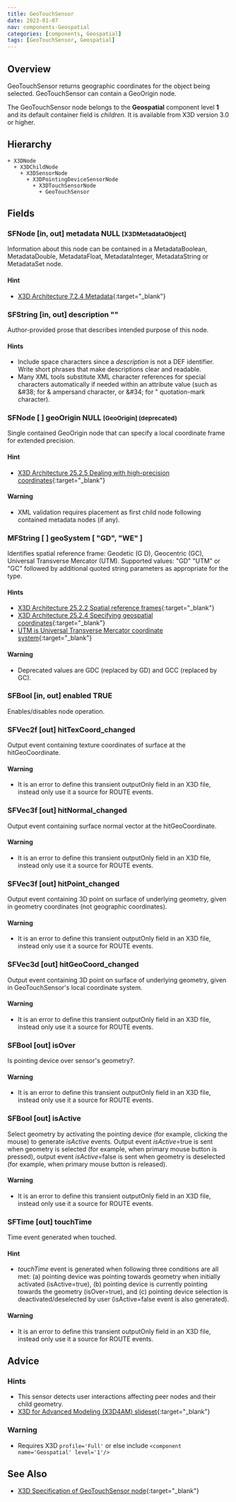 ```yaml
---
title: GeoTouchSensor
date: 2023-01-07
nav: components-Geospatial
categories: [components, Geospatial]
tags: [GeoTouchSensor, Geospatial]
---
```

<style>
.post h3 {
  word-spacing: 0.2em;
}
</style>

## Overview

GeoTouchSensor returns geographic coordinates for the object being selected. GeoTouchSensor can contain a GeoOrigin node.

The GeoTouchSensor node belongs to the **Geospatial** component level **1** and its default container field is *children.* It is available from X3D version 3.0 or higher.

## Hierarchy

```
+ X3DNode
  + X3DChildNode
    + X3DSensorNode
      + X3DPointingDeviceSensorNode
        + X3DTouchSensorNode
          + GeoTouchSensor
```

## Fields

### SFNode [in, out] **metadata** NULL <small>[X3DMetadataObject]</small>

Information about this node can be contained in a MetadataBoolean, MetadataDouble, MetadataFloat, MetadataInteger, MetadataString or MetadataSet node.

#### Hint

- [X3D Architecture 7.2.4 Metadata](https://www.web3d.org/specifications/X3Dv4Draft/ISO-IEC19775-1v4-IS.proof//Part01/components/core.html#Metadata){:target="_blank"}

### SFString [in, out] **description** ""

Author-provided prose that describes intended purpose of this node.

#### Hints

- Include space characters since a *description* is not a DEF identifier. Write short phrases that make descriptions clear and readable.
- Many XML tools substitute XML character references for special characters automatically if needed within an attribute value (such as &amp;#38; for &amp; ampersand character, or &amp;#34; for " quotation-mark character).

### SFNode [ ] **geoOrigin** NULL <small>[GeoOrigin] (deprecated)</small>

Single contained GeoOrigin node that can specify a local coordinate frame for extended precision.

#### Hint

- [X3D Architecture 25.2.5 Dealing with high-precision coordinates](https://www.web3d.org/specifications/X3Dv4Draft/ISO-IEC19775-1v4-IS.proof//Part01/components/geospatial.html#high-precisioncoords){:target="_blank"}

#### Warning

- XML validation requires placement as first child node following contained metadata nodes (if any).

### MFString [ ] **geoSystem** [ "GD", "WE" ]

Identifies spatial reference frame: Geodetic (G D), Geocentric (GC), Universal Transverse Mercator (UTM). Supported values: "GD" "UTM" or "GC" followed by additional quoted string parameters as appropriate for the type.

#### Hints

- [X3D Architecture 25.2.2 Spatial reference frames](https://www.web3d.org/specifications/X3Dv4Draft/ISO-IEC19775-1v4-IS.proof//Part01/components/geospatial.html#Spatialreferenceframes){:target="_blank"}
- [X3D Architecture 25.2.4 Specifying geospatial coordinates](https://www.web3d.org/specifications/X3Dv4Draft/ISO-IEC19775-1v4-IS.proof//Part01/components/geospatial.html#Specifyinggeospatialcoords){:target="_blank"}
- [UTM is Universal Transverse Mercator coordinate system](https://en.wikipedia.org/wiki/Universal_Transverse_Mercator_coordinate_system){:target="_blank"}

#### Warning

- Deprecated values are GDC (replaced by GD) and GCC (replaced by GC).

### SFBool [in, out] **enabled** TRUE

Enables/disables node operation.

### SFVec2f [out] **hitTexCoord_changed**

Output event containing texture coordinates of surface at the hitGeoCoordinate.

#### Warning

- It is an error to define this transient outputOnly field in an X3D file, instead only use it a source for ROUTE events.

### SFVec3f [out] **hitNormal_changed**

Output event containing surface normal vector at the hitGeoCoordinate.

#### Warning

- It is an error to define this transient outputOnly field in an X3D file, instead only use it a source for ROUTE events.

### SFVec3f [out] **hitPoint_changed**

Output event containing 3D point on surface of underlying geometry, given in geometry coordinates (not geographic coordinates).

#### Warning

- It is an error to define this transient outputOnly field in an X3D file, instead only use it a source for ROUTE events.

### SFVec3d [out] **hitGeoCoord_changed**

Output event containing 3D point on surface of underlying geometry, given in GeoTouchSensor's local coordinate system.

#### Warning

- It is an error to define this transient outputOnly field in an X3D file, instead only use it a source for ROUTE events.

### SFBool [out] **isOver**

Is pointing device over sensor's geometry?.

#### Warning

- It is an error to define this transient outputOnly field in an X3D file, instead only use it a source for ROUTE events.

### SFBool [out] **isActive**

Select geometry by activating the pointing device (for example, clicking the mouse) to generate *isActive* events. Output event *isActive*=true is sent when geometry is selected (for example, when primary mouse button is pressed), output event *isActive*=false is sent when geometry is deselected (for example, when primary mouse button is released).

#### Warning

- It is an error to define this transient outputOnly field in an X3D file, instead only use it a source for ROUTE events.

### SFTime [out] **touchTime**

Time event generated when touched.

#### Hint

- *touchTime* event is generated when following three conditions are all met: (a) pointing device was pointing towards geometry when initially activated (isActive=true), (b) pointing device is currently pointing towards the geometry (isOver=true), and (c) pointing device selection is deactivated/deselected by user (isActive=false event is also generated).

#### Warning

- It is an error to define this transient outputOnly field in an X3D file, instead only use it a source for ROUTE events.

## Advice

### Hints

- This sensor detects user interactions affecting peer nodes and their child geometry.
- [X3D for Advanced Modeling (X3D4AM) slideset](https://x3dgraphics.com/slidesets/X3dForAdvancedModeling/GeospatialComponentX3dEarth.pdf){:target="_blank"}

### Warning

- Requires X3D `profile='Full'` or else include `<component name='Geospatial' level='1'/>`

## See Also

- [X3D Specification of GeoTouchSensor node](https://www.web3d.org/documents/specifications/19775-1/V4.0/Part01/components/geospatial.html#GeoTouchSensor){:target="_blank"}
